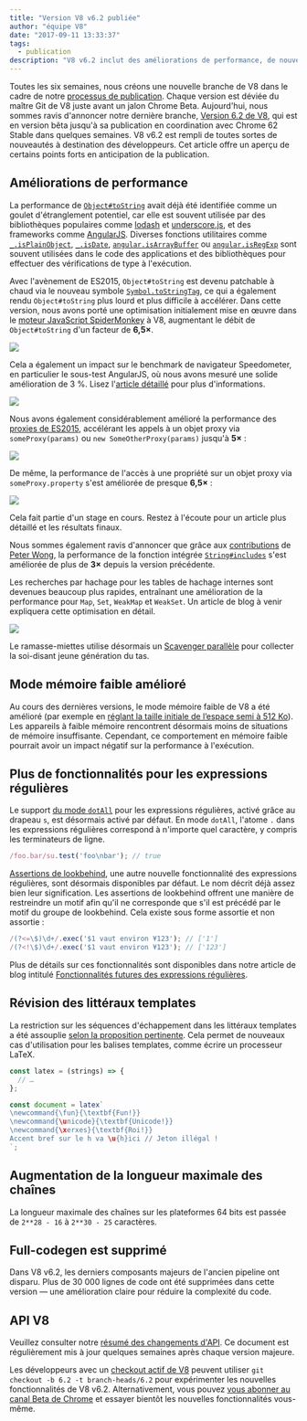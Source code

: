 ```yaml
---
title: "Version V8 v6.2 publiée"
author: "équipe V8"
date: "2017-09-11 13:33:37"
tags: 
  - publication
description: "V8 v6.2 inclut des améliorations de performance, de nouvelles fonctionnalités du langage JavaScript, une longueur maximale de chaîne augmentée, et plus encore."
---
```

Toutes les six semaines, nous créons une nouvelle branche de V8 dans le cadre de notre [processus de publication](/docs/release-process). Chaque version est déviée du maître Git de V8 juste avant un jalon Chrome Beta. Aujourd'hui, nous sommes ravis d'annoncer notre dernière branche, [Version 6.2 de V8](https://chromium.googlesource.com/v8/v8.git/+log/branch-heads/6.2), qui est en version bêta jusqu'à sa publication en coordination avec Chrome 62 Stable dans quelques semaines. V8 v6.2 est rempli de toutes sortes de nouveautés à destination des développeurs. Cet article offre un aperçu de certains points forts en anticipation de la publication.

<!--truncate-->
## Améliorations de performance

La performance de [`Object#toString`](https://developer.mozilla.org/en-US/docs/Web/JavaScript/Reference/Global_Objects/Object/toString) avait déjà été identifiée comme un goulet d'étranglement potentiel, car elle est souvent utilisée par des bibliothèques populaires comme [lodash](https://lodash.com/) et [underscore.js](http://underscorejs.org/), et des frameworks comme [AngularJS](https://angularjs.org/). Diverses fonctions utilitaires comme [`_.isPlainObject`](https://github.com/lodash/lodash/blob/6cb3460fcefe66cb96e55b82c6febd2153c992cc/isPlainObject.js#L13-L50), [`_.isDate`](https://github.com/lodash/lodash/blob/6cb3460fcefe66cb96e55b82c6febd2153c992cc/isDate.js#L8-L25), [`angular.isArrayBuffer`](https://github.com/angular/angular.js/blob/464dde8bd12d9be8503678ac5752945661e006a5/src/Angular.js#L739-L741) ou [`angular.isRegExp`](https://github.com/angular/angular.js/blob/464dde8bd12d9be8503678ac5752945661e006a5/src/Angular.js#L680-L689) sont souvent utilisées dans le code des applications et des bibliothèques pour effectuer des vérifications de type à l'exécution.

Avec l'avènement de ES2015, `Object#toString` est devenu patchable à chaud via le nouveau symbole [`Symbol.toStringTag`](https://developer.mozilla.org/en-US/docs/Web/JavaScript/Reference/Global_Objects/Symbol/toStringTag), ce qui a également rendu `Object#toString` plus lourd et plus difficile à accélérer. Dans cette version, nous avons porté une optimisation initialement mise en œuvre dans le [moteur JavaScript SpiderMonkey](https://bugzilla.mozilla.org/show_bug.cgi?id=1369042#c0) à V8, augmentant le débit de `Object#toString` d'un facteur de **6,5×**.

![](/_img/v8-release-62/perf.svg)

Cela a également un impact sur le benchmark de navigateur Speedometer, en particulier le sous-test AngularJS, où nous avons mesuré une solide amélioration de 3 %. Lisez l'[article détaillé](https://ponyfoo.com/articles/investigating-performance-object-prototype-to-string-es2015) pour plus d'informations.

![](/_img/v8-release-62/speedometer.svg)

Nous avons également considérablement amélioré la performance des [proxies de ES2015](https://developer.mozilla.org/en-US/docs/Web/JavaScript/Reference/Global_Objects/Proxy), accélérant les appels à un objet proxy via `someProxy(params)` ou `new SomeOtherProxy(params)` jusqu'à **5×** :

![](/_img/v8-release-62/proxy-call-construct.svg)

De même, la performance de l'accès à une propriété sur un objet proxy via `someProxy.property` s'est améliorée de presque **6,5×** :

![](/_img/v8-release-62/proxy-property.svg)

Cela fait partie d'un stage en cours. Restez à l'écoute pour un article plus détaillé et les résultats finaux.

Nous sommes également ravis d'annoncer que grâce aux [contributions](https://chromium-review.googlesource.com/c/v8/v8/+/620150) de [Peter Wong](https://twitter.com/peterwmwong), la performance de la fonction intégrée [`String#includes`](https://developer.mozilla.org/en-US/docs/Web/JavaScript/Reference/Global_Objects/String/includes) s'est améliorée de plus de **3×** depuis la version précédente.

Les recherches par hachage pour les tables de hachage internes sont devenues beaucoup plus rapides, entraînant une amélioration de la performance pour `Map`, `Set`, `WeakMap` et `WeakSet`. Un article de blog à venir expliquera cette optimisation en détail.

![](/_img/v8-release-62/hashcode-lookups.png)

Le ramasse-miettes utilise désormais un [Scavenger parallèle](https://bugs.chromium.org/p/chromium/issues/detail?id=738865) pour collecter la soi-disant jeune génération du tas.

## Mode mémoire faible amélioré

Au cours des dernières versions, le mode mémoire faible de V8 a été amélioré (par exemple en [réglant la taille initiale de l’espace semi à 512 Ko](https://chromium-review.googlesource.com/c/v8/v8/+/594387)). Les appareils à faible mémoire rencontrent désormais moins de situations de mémoire insuffisante. Cependant, ce comportement en mémoire faible pourrait avoir un impact négatif sur la performance à l'exécution.

## Plus de fonctionnalités pour les expressions régulières

Le support [du mode `dotAll`](https://github.com/tc39/proposal-regexp-dotall-flag) pour les expressions régulières, activé grâce au drapeau `s`, est désormais activé par défaut. En mode `dotAll`, l'atome `.` dans les expressions régulières correspond à n'importe quel caractère, y compris les terminateurs de ligne.

```js
/foo.bar/su.test('foo\nbar'); // true
```

[Assertions de lookbehind](https://github.com/tc39/proposal-regexp-lookbehind), une autre nouvelle fonctionnalité des expressions régulières, sont désormais disponibles par défaut. Le nom décrit déjà assez bien leur signification. Les assertions de lookbehind offrent une manière de restreindre un motif afin qu'il ne corresponde que s'il est précédé par le motif du groupe de lookbehind. Cela existe sous forme assortie et non assortie :

```js
/(?<=\$)\d+/.exec('$1 vaut environ ¥123'); // ['1']
/(?<!\$)\d+/.exec('$1 vaut environ ¥123'); // ['123']
```

Plus de détails sur ces fonctionnalités sont disponibles dans notre article de blog intitulé [Fonctionnalités futures des expressions régulières](https://developers.google.com/web/updates/2017/07/upcoming-regexp-features).

## Révision des littéraux templates

La restriction sur les séquences d'échappement dans les littéraux templates a été assouplie [selon la proposition pertinente](https://tc39.es/proposal-template-literal-revision/). Cela permet de nouveaux cas d'utilisation pour les balises templates, comme écrire un processeur LaTeX.

```js
const latex = (strings) => {
  // …
};

const document = latex`
\newcommand{\fun}{\textbf{Fun!}}
\newcommand{\unicode}{\textbf{Unicode!}}
\newcommand{\xerxes}{\textbf{Roi!}}
Accent bref sur le h va \u{h}ici // Jeton illégal !
`;
```

## Augmentation de la longueur maximale des chaînes

La longueur maximale des chaînes sur les plateformes 64 bits est passée de `2**28 - 16` à `2**30 - 25` caractères.

## Full-codegen est supprimé

Dans V8 v6.2, les derniers composants majeurs de l'ancien pipeline ont disparu. Plus de 30 000 lignes de code ont été supprimées dans cette version — une amélioration claire pour réduire la complexité du code.

## API V8

Veuillez consulter notre [résumé des changements d'API](https://docs.google.com/document/d/1g8JFi8T_oAE_7uAri7Njtig7fKaPDfotU6huOa1alds/edit). Ce document est régulièrement mis à jour quelques semaines après chaque version majeure.

Les développeurs avec un [checkout actif de V8](/docs/source-code#using-git) peuvent utiliser `git checkout -b 6.2 -t branch-heads/6.2` pour expérimenter les nouvelles fonctionnalités de V8 v6.2. Alternativement, vous pouvez [vous abonner au canal Beta de Chrome](https://www.google.com/chrome/browser/beta.html) et essayer bientôt les nouvelles fonctionnalités vous-même.
